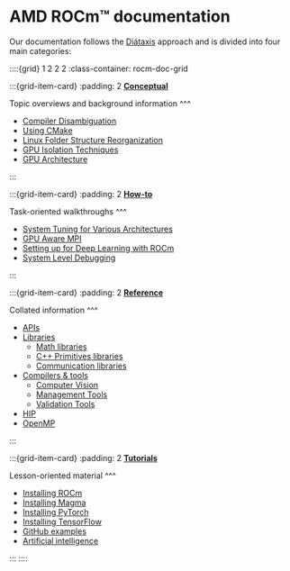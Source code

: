 # AMD ROCm™ documentation

Our documentation follows the [Diátaxis](https://diataxis.fr/) approach and is divided into four main
categories:

::::{grid} 1 2 2 2
:class-container: rocm-doc-grid

:::{grid-item-card}
:padding: 2
**[Conceptual](conceptual/index)**

Topic overviews and background information
^^^

- [Compiler Disambiguation](conceptual/compiler_disambiguation)
- [Using CMake](conceptual/cmake_packages)
- [Linux Folder Structure Reorganization](conceptual/file_reorg)
- [GPU Isolation Techniques](conceptual/gpu_isolation)
- [GPU Architecture](conceptual/gpu_arch)

:::

:::{grid-item-card}
:padding: 2
**[How-to](how_to/index)**

Task-oriented walkthroughs
^^^

- [System Tuning for Various Architectures](how_to/tuning_guides/index)
- [GPU Aware MPI](how_to/gpu_aware_mpi)
- [Setting up for Deep Learning with ROCm](how_to/deep_learning_rocm)
- [System Level Debugging](how_to/system_debugging)

:::

:::{grid-item-card}
:padding: 2
**[Reference](reference/index)**

Collated information
^^^

- [APIs](reference/apis/index)
- [Libraries](reference/libraries/index)
  - [Math libraries](reference/libraries/gpu_libraries/math)
  - [C++ Primitives libraries](reference/libraries/gpu_libraries/c++_primitives)
  - [Communication libraries](reference/libraries/gpu_libraries/communication)
- [Compilers & tools](reference/compilers_tools/index)
  - [Computer Vision](reference/computer_vision)
  - [Management Tools](reference/compilers_tools/management_tools)
  - [Validation Tools](reference/compilers_tools/validation_tools)
- [HIP](reference/hip)
- [OpenMP](reference/openmp/openmp)

:::

:::{grid-item-card}
:padding: 2
**[Tutorials](tutorials/index)**

Lesson-oriented material
^^^

- [Installing ROCm](tutorials/install/index)
- [Installing Magma](tutorials/install/magma_install)
- [Installing PyTorch](tutorials/install/pytorch_install)
- [Installing TensorFlow](tutorials/install/tensorflow_install)
- [GitHub examples](https://github.com/amd/rocm-examples)
- [Artificial intelligence](rocm_ai/rocm_ai)

:::
::::
